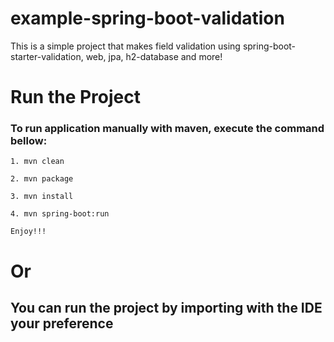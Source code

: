 # example-spring-boot-validation
This is a simple project that makes field validation using spring-boot-starter-validation, web,  jpa, h2-database and more!

# Run the Project

### To run application manually with maven, execute the command bellow:

```
1. mvn clean 

2. mvn package

3. mvn install

4. mvn spring-boot:run

Enjoy!!!

```
# Or

## You can run the project by importing with the IDE your preference
